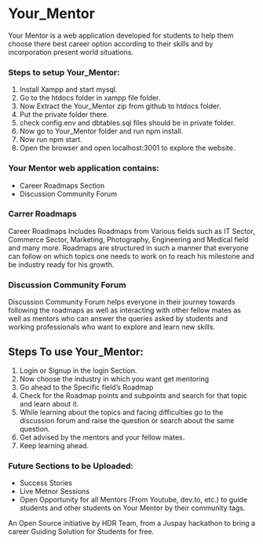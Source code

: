 # Your_Mentor #
Your Mentor is a web application developed for students to help them choose there best career option according to their skills and by incorporation present world situations.

### Steps to setup Your_Mentor: ###
1. Install Xampp and start mysql.
2. Go to the htdocs folder in xampp file folder.
3. Now Extract the Your_Mentor zip from github to htdocs folder.
4. Put the private folder there.
5. check config.env and dbtables.sql files should be in private folder.
6. Now go to Your_Mentor folder and run npm install.
7. Now run npm start.
8. Open the browser and open localhost:3001 to explore the website.

### Your Mentor web application contains: ###
* Career Roadmaps Section
* Discussion Community Forum

### Carrer Roadmaps ###
Career Roadmaps Includes Roadmaps from Various fields such as IT Sector, Commerce Sector, Marketing, Photography, Engineering and Medical field and many more.
Roadmaps are structured in such a manner that everyone can follow on which topics one needs to work on to reach his milestone and be industry ready for his growth.

### Discussion Community Forum ###
Discussion Community Forum helps everyone in their journey towards following the roadmaps as well as interacting with other fellow mates as well as mentors who can answer the queries asked by students and working professionals who want to explore and learn new skills.

## Steps To use Your_Mentor: ##
1. Login or Signup in the login Section.
2. Now choose the industry in which you want get mentoring
3. Go ahead to the Specific field’s Roadmap
4. Check for the Roadmap points and subpoints and search for that topic and learn about it.
5. While learning about the topics and facing difficulties go to the discussion forum and raise the question or search about the same question.
6. Get advised by the mentors and your fellow mates.
7. Keep learning ahead.

### Future Sections to be Uploaded: ###
* Success Stories
* Live Metnor Sessions
* Open Opportunity for all Mentors (From Youtube, dev.to, etc.) to guide students and other students on Your Mentor by their community tags.

An Open Source initiative by HDR Team, from a Juspay hackathon to bring a career Guiding Solution for Students for free.
